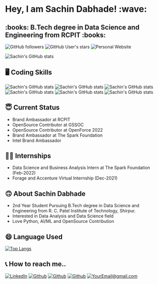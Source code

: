 <h1>Hey, I am Sachin Dabhade! :wave:</h1>
<h2>:books: B.Tech degree in Data Science and Engineering from RCPIT :books:</h2>

![GitHub followers](https://img.shields.io/github/followers/SachinDabhade?logo=Github&style=for-the-badge)
![GitHub User's stars](https://img.shields.io/github/stars/SachinDabhade?style=for-the-badge)
![Personal Website](https://img.shields.io/website?style=for-the-badge&up_color=blue&up_message=Personal%20PortFolio&url=https%3A%2F%2Fportfolio-sachin-dabhade.web.app%2F%23)

![Sachin's GitHub stats](https://github-readme-stats.vercel.app/api?username=SachinDabhade&show_icons=true&theme=chartreuse-dark)

## :desktop_computer: Coding Skills 
![Sachin's GitHub stats](https://img.shields.io/badge/Python-3776AB?style=for-the-badge&logo=python&logoColor=white)
![Sachin's GitHub stats](https://img.shields.io/badge/HTML-239120?style=for-the-badge&logo=html5&logoColor=white)
![Sachin's GitHub stats](https://img.shields.io/badge/Bootstrap-563D7C?style=for-the-badge&logo=bootstrap&logoColor=white)
![Sachin's GitHub stats](https://img.shields.io/badge/MySQL-00000F?style=for-the-badge&logo=mysql&logoColor=white)
![Sachin's GitHub stats](https://img.shields.io/badge/Django-092E20?style=for-the-badge&logo=django&logoColor=white)
![Sachin's GitHub stats](https://img.shields.io/badge/C-00599C?style=for-the-badge&logo=c&logoColor=white)

## :innocent: Current Status
- Brand Ambassador at RCPIT
- OpenSource Contributor at GSSOC
- OpenSource Contributor at OpenForce 2022
- Brand Ambassador at The Spark Foundation 
- Intel Brand Ambassador

## :man_student: Internships
- Data Science and Business Analysis Intern at The Spark Foundation (Feb-2022)
- Forage and Accenture Virtual Internship (Dec-2021)

## :upside_down_face: About Sachin Dabhade
- 2nd Year Student Pursuing B.Tech degree in Data Science and Engineering from R. C. Patel Institute of Technology, Shirpur.
- Interested in Data Analysis and Data Science field
- Love Python, AI/ML and OpenSource Contribution

## :smile: Language Used
[![Top Langs](https://github-readme-stats.vercel.app/api/top-langs/?username=SachinDabhade&layout=compact)](https://github.com/anuraghazra/github-readme-stats)

## :telephone_receiver: How to reach me..
<a href="<https://www.linkedin.com/in/sachin-dabhade-84b9a61b5/>">![LinkedIn](https://img.shields.io/badge/LinkedIn-0077B5?style=for-the-badge&logo=linkedin&logoColor=white)</a>
<a href="<https://www.github.com/SachinDabhade/>">![Github](https://img.shields.io/badge/GitHub-100000?style=for-the-badge&logo=github&logoColor=white)</a>
<a href="<https://medium.com/@sachindabhade1922>">![Github](https://img.shields.io/badge/Medium-12100E?style=for-the-badge&logo=medium&logoColor=black)</a>
<a href="<https://sesmoodlexamination.blogspot.com/>">![Github](https://img.shields.io/badge/Blogger-FF5722?style=for-the-badge&logo=blogger&logoColor=white)</a>
<a href="mailto:sachindabhade1922@gmail.com">![YourEmail@gmail.com](https://img.shields.io/badge/Gmail-D14836?style=for-the-badge&logo=gmail&logoColor=white)</a>
